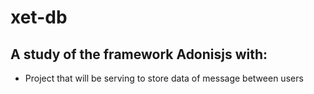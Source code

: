 # xet-db

## A study of the framework Adonisjs with:
- Project that will be serving to store data of message between users
